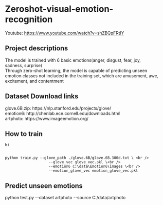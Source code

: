 # Zeroshot-visual-emotion-recognition

Youtube: https://www.youtube.com/watch?v=shZBQpFRtIY <br />
<h2>Project descriptions</h2>
The model is trained with 6 basic emotions(anger, disgust, fear, joy, sadness, surprise) <br />
Through zero-shot learning, the model is capable of predicting unseen emotion classes not included in the training set, which are amusement, awe, excitement, and contentment<br />

<h2>Dataset Download links</h2>
glove.6B.zip: https://nlp.stanford.edu/projects/glove/ <br />
emotion6: http://chenlab.ece.cornell.edu/downloads.html <br />
artphoto: https://www.imageemotion.org/ <br />


<h2>How to train</h2> 


```
hi


python train.py --glove_path ./glove.6B/glove.6B.300d.txt \ <br />
                    --glove_vec glove_vec.pkl \<br />
                    --emotion6 C:\data\Emotion6\images \<br />
                    --emotion_glove_vec emotion_glove_vec.pkl
```

<h2>Predict unseen emotions</h2>
python test.py --dataset artphoto --source C:/data/artphoto 
